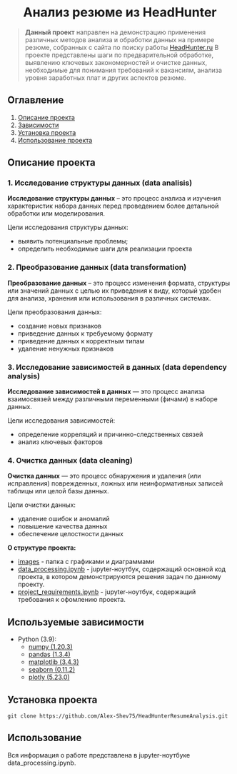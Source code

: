 
# <center> Анализ резюме из HeadHunter </center>


> **Данный проект** направлен на демонстрацию применения различных методов анализа и обработки данных на примере резюме, собранных с сайта по поиску работы [HeadHunter.ru](https://hh.ru/) В проекте представлены шаги по предварительной обработке, выявлению ключевых закономерностей и очистке данных, необходимые для понимания требований к вакансиям, анализа уровня заработных плат и других аспектов резюме.

## Оглавление
1. [Описание проекта](#Описание-проекта)
2. [Зависимости](#Зависимости)
3. [Установка проекта](#Установка-проекта)
4. [Использование проекта](#Использование-проекта)


## Описание проекта

### 1. Исследование структуры данных (data analisis)
 **Исследование структуры данных** – это процесс анализа и изучения характеристик набора данных перед проведением более детальной обработки или моделирования.

Цели исследования структуры данных:
* выявить потенциальные проблемы;
* определить необходимые шаги для реализации проекта


### 2. Преобразование данных (data transformation)
 **Преобразование данных** – это процесс изменения формата, структуры или значений данных с целью их приведения к виду, который удобен для анализа, хранения или использования в различных системах.

Цели преобразования данных:
* создание новых признаков
* приведение данных к требуемому формату
* приведение данных к корректным типам
* удаление ненужных признаков

### 3. Исследование зависимостей в данных (data dependency analysis)
 **Исследование зависимостей в данных** — это процесс анализа взаимосвязей между различными переменными (фичами) в наборе данных.

Цели исследования зависимостей:
 * определение корреляций и причинно-следственных связей
 * анализ ключевых факторов


 ### 4. Очистка данных (data cleaning)
 **Очистка данных** — это процесс обнаружения и удаления (или исправления) поврежденных, ложных или неинформативных записей таблицы или целой базы данных.

Цели очистки данных:
* удаление ошибок и аномалий
* повышение качества данных
* обеспечение целостности данных

 

**О структуре проекта:**
* [images](./images) - папка с графиками и диаграммами
* [data_processing.ipynb](./data_processing.ipynb) - jupyter-ноутбук, содержащий основной код проекта, в котором демонстрируются решения задач по данному проекту.
* [project_requirements.ipynb](./project_requirements.ipynb) - jupyter-ноутбук, содержащий требования к офомлению проекта.


## Используемые зависимости
* Python (3.9):
    * [numpy (1.20.3)](https://numpy.org)
    * [pandas (1.3.4)](https://pandas.pydata.org)
    * [matplotlib (3.4.3)](https://matplotlib.org)
    * [seaborn (0.11.2)](https://seaborn.pydata.org)
    * [plotly (5.23.0)](https://plotly.com/)

## Установка проекта

```
git clone https://github.com/Alex-Shev75/HeadHunterResumeAnalysis.git
```

## Использование
Вся информация о работе представлена в jupyter-ноутбуке data_processing.ipynb.
